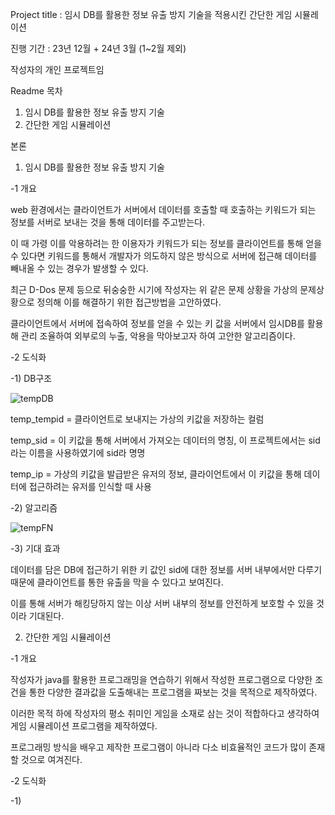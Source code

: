 Project title : 임시 DB를 활용한 정보 유출 방지 기술을 적용시킨 간단한 게임 시뮬레이션

진행 기간 : 23년 12월 + 24년 3월 (1~2월 제외)

작성자의 개인 프로젝트임

Readme 목차
    
001. 임시 DB를 활용한 정보 유출 방지 기술
002. 간단한 게임 시뮬레이션



본론


001. 임시 DB를 활용한 정보 유출 방지 기술

-1 개요

web 환경에서는 클라이언트가 서버에서 데이터를 호출할 때 호출하는 키워드가 되는 정보를 서버로 보내는 것을 통해 데이터를 주고받는다.

이 때 가령 이를 악용하려는 한 이용자가 키워드가 되는 정보를 클라이언트를 통해 얻을 수 있다면 키워드를 통해서 개발자가 의도하지 않은 방식으로 서버에 접근해 데이터를 빼내올 수 있는 경우가 발생할 수 있다.

최근 D-Dos 문제 등으로 뒤숭숭한 시기에 작성자는 위 같은 문제 상황을 가상의 문제상황으로 정의해 이를 해결하기 위한 접근방법을 고안하였다.

클라이언트에서 서버에 접속하여 정보를 얻을 수 있는 키 값을 서버에서 임시DB를 활용해 관리 조율하여 외부로의 누출, 악용을 막아보고자 하여 고안한 알고리즘이다.



-2 도식화

-1) DB구조

![tempDB](https://github.com/dh996/project11/assets/139844465/2461dc7a-2cac-43b8-a280-55e046dbbd2d)

temp_tempid = 클라이언트로 보내지는 가상의 키값을 저장하는 컬럼

temp_sid = 이 키값을 통해 서버에서 가져오는 데이터의 명칭, 이 프로젝트에서는 sid라는 이름을 사용하였기에 sid라 명명

temp_ip = 가상의 키값을 발급받은 유저의 정보, 클라이언트에서 이 키값을 통해 데이터에 접근하려는 유저를 인식할 때 사용


-2) 알고리즘

![tempFN](https://github.com/dh996/project11/assets/139844465/b76c56f8-1c08-427d-bb7e-7f781681e424)


-3) 기대 효과

데이터를 담은 DB에 접근하기 위한 키 값인 sid에 대한 정보를 서버 내부에서만 다루기 때문에 클라이언트를 통한 유출을 막을 수 있다고 보여진다.

이를 통해 서버가 해킹당하지 않는 이상 서버 내부의 정보를 안전하게 보호할 수 있을 것이라 기대된다.


002. 간단한 게임 시뮬레이션

-1 개요

작성자가 java를 활용한 프로그래밍을 연습하기 위해서 작성한 프로그램으로 다양한 조건을 통한 다양한 결과값을 도출해내는 프로그램을 짜보는 것을 목적으로 제작하였다.

이러한 목적 하에 작성자의 평소 취미인 게임을 소재로 삼는 것이 적합하다고 생각하여 게임 시뮬레이션 프로그램을 제작하였다.

프로그래밍 방식을 배우고 제작한 프로그램이 아니라 다소 비효율적인 코드가 많이 존재할 것으로 여겨진다.


-2 도식화

-1)
